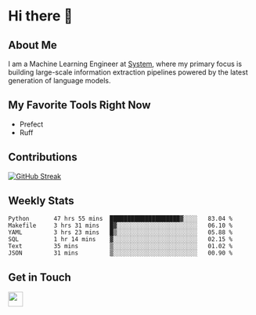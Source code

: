 # Hi there 👋

## About Me
I am a Machine Learning Engineer at [System](https://www.system.com), where my primary focus is building large-scale information extraction pipelines powered by the latest generation of language models.

## My Favorite Tools Right Now
- Prefect
- Ruff


## Contributions
[![GitHub Streak](https://streak-stats.demolab.com/?user=naingthet&theme=dark)](https://git.io/streak-stats)


## Weekly Stats
<!--START_SECTION:waka-->

```text
Python       47 hrs 55 mins  ████████████████████▓░░░░   83.04 %
Makefile     3 hrs 31 mins   █▓░░░░░░░░░░░░░░░░░░░░░░░   06.10 %
YAML         3 hrs 23 mins   █▒░░░░░░░░░░░░░░░░░░░░░░░   05.88 %
SQL          1 hr 14 mins    ▓░░░░░░░░░░░░░░░░░░░░░░░░   02.15 %
Text         35 mins         ▒░░░░░░░░░░░░░░░░░░░░░░░░   01.02 %
JSON         31 mins         ▒░░░░░░░░░░░░░░░░░░░░░░░░   00.90 %
```

<!--END_SECTION:waka-->

## Get in Touch
<p align='left'>
<!-- <a href="https://naingthet.github.io/"><img height="30" src="https://img.shields.io/badge/Portfolio-%230077B5.svg?style=for-the-badge&logoColor=white"></a>&nbsp;&nbsp; -->
<a href="https://www.linkedin.com/in/thet-naing/"><img height="30" src="https://img.shields.io/badge/linkedin-%230077B5.svg?style=for-the-badge&logo=linkedin&logoColor=white"></a>&nbsp;&nbsp;
</p>
